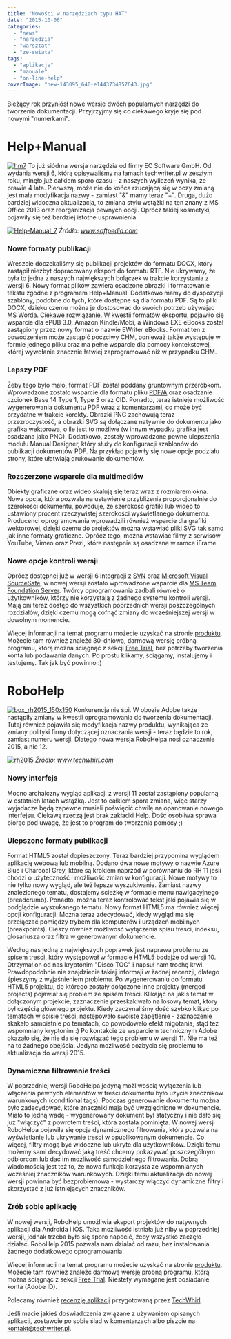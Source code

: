 ```yaml
---
title: "Nowości w narzędziach typu HAT"
date: "2015-10-06"
categories:
  - "news"
  - "narzedzia"
  - "warsztat"
  - "ze-swiata"
tags:
  - "aplikacje"
  - "manuale"
  - "on-line-help"
coverImage: "new-143095_640-e1443734857643.jpg"
---
```


Bieżący rok przyniósł nowe wersje dwóch popularnych narzędzi do tworzenia dokumentacji. Przyjrzyjmy się co ciekawego kryje się pod nowymi "numerkami".

# Help+Manual

[![hm7](images/hm7.png)](http://techwriter.pl/wp-content/uploads/2015/10/hm7.png) To już siódma wersja narzędzia od firmy EC Software GmbH. Od wydania wersji 6, którą [opisywaliśmy](http://techwriter.pl/help-and-manual-opis-narzedzia/) na łamach techwriter.pl w zeszłym roku, minęło już całkiem sporo czasu - z naszych wyliczeń wynika, że prawie 4 lata. Pierwszą, może nie do końca rzucającą się w oczy zmianą jest mała modyfikacja nazwy - zamiast "&" mamy teraz "+". Druga, dużo bardziej widoczna aktualizacja, to zmiana stylu wstążki na ten znany z MS Office 2013 oraz reorganizacja pewnych opcji. Oprócz takiej kosmetyki, pojawiły się też bardziej istotne usprawnienia.

[![Help-Manual_7](images/Help-Manual_7-1024x723.png)](http://techwriter.pl/wp-content/uploads/2015/10/Help-Manual_7.png) _Źródło: www.softpedia.com_

### Nowe formaty publikacji

Wreszcie doczekaliśmy się publikacji projektów do formatu DOCX, który zastąpił niezbyt dopracowany eksport do formatu RTF. Nie ukrywamy, że była to jedna z naszych największych bolączek w trakcie korzystania z wersji 6. Nowy format plików zawiera osadzone obrazki i formatowanie tekstu zgodne z programem Help+Manual. Dodatkowo mamy do dyspozycji szablony, podobne do tych, które dostępne są dla formatu PDF. Są to pliki DOCX, dzięku czemu można je dostosować do swoich potrzeb używając MS Worda. Ciekawe rozwiązanie. W kwestii formatów eksportu, pojawiło się wsparcie dla ePUB 3.0, Amazon Kindle/Mobi, a Windows EXE eBooks został zastąpiony przez nowy format o nazwie EWriter eBooks. Format ten z powodzeniem może zastąpić poczciwy CHM, ponieważ także występuje w formie jednego pliku oraz ma pełne wsparcie dla pomocy kontekstowej, której wywołanie znacznie łatwiej zaprogramować niż w przypadku CHM.

### Lepszy PDF

Żeby tego było mało, format PDF został poddany gruntownym przeróbkom. Wprowadzone zostało wsparcie dla formatu pliku [PDF/A](https://pl.wikipedia.org/wiki/PDF/A) oraz osadzanie czcionek Base 14 Type 1, Type 3 oraz CID. Ponadto, teraz istnieje możliwość wygenerowania dokumentu PDF wraz z komentarzami, co może być przydatne w trakcie korekty. Obrazki PNG zachowują teraz przezroczystość, a obrazki SVG są dołączane natywnie do dokumentu jako grafika wektorowa, o ile jest to możliwe (w innym wypadku grafika jest osadzana jako PNG). Dodatkowo, zostały wprowadzone pewne ulepszenia modułu Manual Designer, który służy do konfiguracji szablonów do publikacji dokumentów PDF. Na przykład pojawiły się nowe opcje podziału strony, które ułatwiają drukowanie dokumentów.

### Rozszerzone wsparcie dla multimediów

Obiekty graficzne oraz wideo skalują się teraz wraz z rozmiarem okna. Nowa opcja, która pozwala na ustawienie przybliżenia proporcjonalnie do szerokości dokumentu, powoduje, że szerokość grafiki lub wideo to ustawiony procent rzeczywistej szerokości wyświetlanego dokumentu. Producenci oprogramowania wprowadzili również wsparcie dla grafiki wektorowej, dzięki czemu do projektów można wstawiać pliki SVG tak samo jak inne formaty graficzne. Oprócz tego, można wstawiać filmy z serwisów YouTube, Vimeo oraz Prezi, które następnie są osadzane w ramce iFrame.

### Nowe opcje kontroli wersji

Oprócz dostępnej już w wersji 6 integracji z [SVN](https://pl.wikipedia.org/wiki/Subversion) oraz [Microsoft Visual SourceSafe](https://en.wikipedia.org/wiki/Microsoft_Visual_SourceSafe), w nowej wersji zostało wprowadzone wsparcie dla [MS Team Foundation Server](https://www.visualstudio.com/pl-pl/products/tfs-overview-vs.aspx). Twórcy oprogramowania zadbali również o użytkowników, którzy nie korzystają z żadnego systemu kontroli wersji. Mają oni teraz dostęp do wszystkich poprzednich wersji poszczególnych rozdziałów, dzięki czemu mogą cofnąć zmiany do wcześniejszej wersji w dowolnym momencie.

Więcej informacji na temat programu możecie uzyskać na stronie [produktu](http://www.helpandmanual.com/index.html). Możecie tam również znaleźć 30-dniową, darmową wersję próbną programu, którą można ściągnąć z sekcji [Free Trial](http://www.helpandmanual.com/downloads.html), bez potrzeby tworzenia konta lub podawania danych. Po prostu klikamy, ściągamy, instalujemy i testujemy. Tak jak być powinno :)

# RoboHelp

[![box_rh2015_150x150](images/box_rh2015_150x150.png)](http://techwriter.pl/wp-content/uploads/2015/10/box_rh2015_150x150.png) Konkurencja nie śpi. W obozie Adobe także nastąpiły zmiany w kwestii oprogramowania do tworzenia dokumentacji. Tutaj również pojawiła się modyfikacja nazwy produktu, wynikająca ze zmiany polityki firmy dotyczącej oznaczania wersji - teraz będzie to rok, zamiast numeru wersji. Dlatego nowa wersja RoboHelpa nosi oznaczenie 2015, a nie 12.

[![rh2015](images/rh2015.png)](http://techwriter.pl/wp-content/uploads/2015/10/rh2015.png) _Źródło: www.techwhirl.com_

### Nowy interfejs

Mocno archaiczny wygląd aplikacji z wersji 11 został zastąpiony popularną w ostatnich latach wstążką. Jest to całkiem spora zmiana, więc starzy wyjadacze będą zapewne musieli poświęcić chwilę na opanowanie nowego interfejsu. Ciekawą rzeczą jest brak zakładki Help. Dość osobliwa sprawa biorąc pod uwagę, że jest to program do tworzenia pomocy ;)

### Ulepszone formaty publikacji

Format HTML5 został dopieszczony. Teraz bardziej przypomina wyglądem aplikację webową lub mobilną. Dodano dwa nowe motywy o nazwie Azure Blue i Charcoal Grey, które są krokiem naprzód w porównaniu do RH 11 jeśli chodzi o użyteczność i możliwość zmian w konfiguracji. Nowe motywy to nie tylko nowy wygląd, ale też lepsze wyszukiwanie. Zamiast nazwy znalezionego tematu, dostajemy ścieżkę w formacie menu nawigacyjnego (breadcrumb). Ponadto, można teraz kontrolować tekst jaki pojawia się w podglądzie wyszukanego tematu. Nowy format HTML5 ma również więcej opcji konfiguracji. Można teraz zdecydować, kiedy wygląd ma się przełączać pomiędzy trybem dla komputerów i urządzeń mobilnych (breakpoints). Cieszy również możliwość wyłączenia spisu treści, indeksu, glosariusza oraz filtra w generowanym dokumencie.

Według nas jedną z największych poprawek jest naprawa problemu ze spisem treści, który występował w formacie HTML5 bodajże od wersji 10. Otrzymał on od nas kryptonim "Disco TOC" i napsuł nam trochę krwi. Prawdopodobnie nie znajdziecie takiej informaji w żadnej recenzji, dlatego śpieszymy z wyjaśnieniem problemu. Po wygenerowaniu do formatu HTML5 projektu, do którego zostały dołączone inne projekty (merged projects) pojawiał się problem ze spisem treści. Klikając na jakiś temat w dołączonym projekcie, zaznaczenie przeskakiwało na losowy temat, który był częścią głównego projektu. Kiedy zaczynaliśmy dość szybko klikać po tematach w spisie treści, następowało swoiste zapętlenie - zaznaczenie skakało samoistnie po tematach, co powodowało efekt migotania, stąd też wspomniany kryptonim :) Po kontakcie ze wsparciem technicznym Adobe okazało się, że nie da się rozwiązać tego problemu w wersji 11. Nie ma też na to żadnego obejścia. Jedyna możliwość pozbycia się problemu to aktualizacja do wersji 2015.

### Dynamiczne filtrowanie treści

W poprzedniej wersji RoboHelpa jedyną możliwością wyłączenia lub włączenia pewnych elementów w treści dokumentu było użycie znaczników warunkowych (conditional tags). Podczas generowanie dokumentu można było zadecydować, które znaczniki mają być uwzględnione w dokumencie. Miało to jedną wadę - wygenerowany dokument był statyczny i nie dało się już "włączyć" z powrotem treści, która została pominięta. W nowej wersji RoboHelpa pojawiła się opcja dynamicznego filtrowania, która pozwala na wyświetlanie lub ukrywanie treści w opublikowanym dokumencie. Co więcej, filtry mogą być widoczne lub ukryte dla użytkowników. Dzięki temu możemy sami decydować jaką treść chcemy pokazywać poszczególnym odbiorcom lub dać im możliwość samodzielnego filtrowania. Dobrą wiadomością jest też to, że nowa funkcja korzysta ze wspomnianych wcześniej znaczników warunkowych. Dzięki temu aktualizacja do nowej wersji powinna być bezproblemowa - wystarczy włączyć dynamiczne filtry i skorzystać z już istniejących znaczników.

### Zrób sobie aplikację

W nowej wersji, RoboHelp umożliwia eksport projektów do natywnych aplikacji dla Androida i iOS. Taka możliwość istniała już niby w poprzedniej wersji, jednak trzeba było się sporo napocić, żeby wszystko zaczęło działać. RoboHelp 2015 pozwala nam działać od razu, bez instalowania żadnego dodatkowego oprogramowania.

Więcej informacji na temat programu możecie uzyskać na stronie [produktu](http://www.adobe.com/products/robohelp.html?promoid=DJDXG). Możecie tam również znaleźć darmową wersję próbną programu, którą można ściągnąć z sekcji [Free Trial](https://www.adobe.com/cfusion/tdrc/index.cfm?product=robohelp&loc=en). Niestety wymagane jest posiadanie konta (Adobe ID).

Polecamy również [recenzję aplikacji](http://techwhirl.com/product-review-robohelp-2015-release/) przygotowaną przez [TechWhirl](http://techwhirl.com/).

Jeśli macie jakieś doświadczenia związane z używaniem opisanych aplikacji, zostawcie po sobie ślad w komentarzach albo piszcie na [kontakt@techwriter.pl](mailto:kontakt@techwriter.pl).

